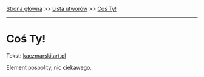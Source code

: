 [Strona główna](../index.md) >> [Lista utworów](../list.md) >> [Coś Ty!](100.md)

---

# Coś Ty!

Tekst: [kaczmarski.art.pl](https://www.kaczmarski.art.pl/tworczosc/wiersze/cos-ty/)

Element pospolity, nic ciekawego.